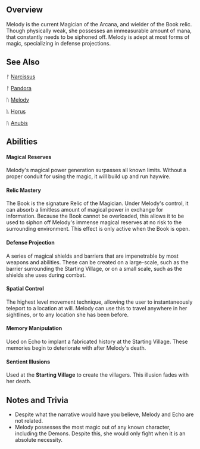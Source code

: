## Overview
Melody is the current Magician of the Arcana, and wielder of the Book relic. Though physically weak, she possesses
an immeasurable amount of mana, that constantly needs to be siphoned off. Melody is adept at most forms of magic,
specializing in defense projections.

## See Also
&#x16a0; [Narcissus](./characters/narcissus)

&#x16A1; [Pandora](./characters/pandora)

&#x16A2; [Melody](./characters/melody)

&#x16A3; [Horus](./characters/horus)

&#x16A4; [Anubis](./characters/anubis)


## Abilities
#### Magical Reserves
Melody's magical power generation surpasses all known limits. Without a proper conduit for using the magic, it will build up and run haywire.

#### Relic Mastery
The Book is the signature Relic of the Magician. Under Melody's control, it can absorb a limitless amount of magical power in exchange for information. Because the Book cannot be overloaded, this allows it to be used to siphon off Melody's immense magical reserves at no risk to the surrounding environment. This effect is only active when the Book is open.

#### Defense Projection
A series of magical shields and barriers that are impenetrable by most weapons and abilities. These can be created
on a large-scale, such as the barrier surrounding the Starting Village, or on a small scale, such as the shields she uses during combat.

#### Spatial Control
The highest level movement technique, allowing the user to instantaneously teleport to a location at will. Melody can use this to travel anywhere in her sightlines, or to any location she has been before.

#### Memory Manipulation
Used on Echo to implant a fabricated history at the Starting Village. These memories begin to deteriorate with after Melody's death.

#### Sentient Illusions
Used at the **Starting Village** to create the villagers. This illusion fades with her death.


## Notes and Trivia
- Despite what the narrative would have you believe, Melody and Echo are not related.
- Melody possesses the most magic out of any known character, including the Demons. Despite this, she would only fight when it is an absolute necessity. 